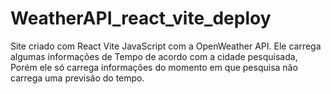 # WeatherAPI_react_vite_deploy
 Site criado com React Vite JavaScript com a OpenWeather API. Ele carrega algumas informações de Tempo de acordo com a cidade pesquisada, Porém ele só carrega informações do momento em que pesquisa não carrega uma previsão do tempo.
